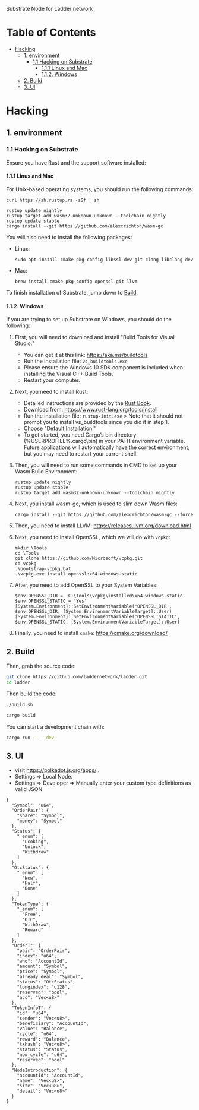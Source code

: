 Substrate Node for Ladder network

Table of Contents
=================

   * [Hacking](#hacking)
      * [1. environment](#1-environment)
         * [1.1 Hacking on Substrate](#11-hacking-on-substrate)
            * [1.1.1 Linux and Mac](#111-linux-and-mac)
            * [1.1.2. Windows](#112-windows)
      * [2. Build](#2-build)
      * [3. UI](#3-ui)

# Hacking

## 1. environment

### 1.1 Hacking on Substrate

Ensure you have Rust and the support software installed:

#### 1.1.1 Linux and Mac

For Unix-based operating systems, you should run the following commands:

```
curl https://sh.rustup.rs -sSf | sh

rustup update nightly
rustup target add wasm32-unknown-unknown --toolchain nightly
rustup update stable
cargo install --git https://github.com/alexcrichton/wasm-gc
```

You will also need to install the following packages:

- Linux:

  ```
  sudo apt install cmake pkg-config libssl-dev git clang libclang-dev
  ```

- Mac:

  ```
  brew install cmake pkg-config openssl git llvm
  ```

To finish installation of Substrate, jump down to [Build](#2-build).

#### 1.1.2. Windows

If you are trying to set up Substrate on Windows, you should do the following:

1. First, you will need to download and install "Build Tools for Visual Studio:"

   - You can get it at this link: <https://aka.ms/buildtools>
   - Run the installation file: `vs_buildtools.exe`
   - Please ensure the Windows 10 SDK component is included when installing the Visual C++ Build Tools.
   - Restart your computer.

2. Next, you need to install Rust:

   - Detailed instructions are provided by the [Rust Book](https://doc.rust-lang.org/book/ch01-01-installation.html#installing-rustup-on-windows).
   - Download from: <https://www.rust-lang.org/tools/install>
   - Run the installation file: `rustup-init.exe` > Note that it should not prompt you to install vs_buildtools since you did it in step 1.
   - Choose "Default Installation."
   - To get started, you need Cargo’s bin directory (%USERPROFILE%\.cargo\bin) in your PATH environment variable. Future applications will automatically have the correct environment, but you may need to restart your current shell.

3. Then, you will need to run some commands in CMD to set up your Wasm Build Environment:

   ```
   rustup update nightly
   rustup update stable
   rustup target add wasm32-unknown-unknown --toolchain nightly
   ```

4. Next, you install wasm-gc, which is used to slim down Wasm files:

   ```
   cargo install --git https://github.com/alexcrichton/wasm-gc --force
   ```

5. Then, you need to install LLVM: <https://releases.llvm.org/download.html>

6. Next, you need to install OpenSSL, which we will do with `vcpkg`:

   ```
   mkdir \Tools
   cd \Tools
   git clone https://github.com/Microsoft/vcpkg.git
   cd vcpkg
   .\bootstrap-vcpkg.bat
   .\vcpkg.exe install openssl:x64-windows-static
   ```

7. After, you need to add OpenSSL to your System Variables:

   ```
   $env:OPENSSL_DIR = 'C:\Tools\vcpkg\installed\x64-windows-static'
   $env:OPENSSL_STATIC = 'Yes'
   [System.Environment]::SetEnvironmentVariable('OPENSSL_DIR', $env:OPENSSL_DIR, [System.EnvironmentVariableTarget]::User)
   [System.Environment]::SetEnvironmentVariable('OPENSSL_STATIC', $env:OPENSSL_STATIC, [System.EnvironmentVariableTarget]::User)
   ```

8. Finally, you need to install `cmake`: <https://cmake.org/download/>

## 2. Build

Then, grab the source code:

```bash
git clone https://github.com/laddernetwork/ladder.git
cd ladder
```

Then build the code:

```bash
./build.sh

cargo build
```

You can start a development chain with:
```bash
cargo run -- --dev
```

## 3. UI
* visit https://polkadot.js.org/apps/ .
* Settings => Local Node.
* Settings => Developer => Manually enter your custom type definitions as valid JSON
```
{
  "Symbol": "u64",
  "OrderPair": {
    "share": "Symbol",
    "money": "Symbol"
  },
  "Status": {
    "_enum": [
      "Lcoking",
      "Unlock",
      "Withdraw"
    ]
  },
  "OtcStatus": {
    "_enum": [
      "New",
      "Half",
      "Done"
    ]
  },
  "TokenType": {
    "_enum": [
      "Free",
      "OTC",
      "WithDraw",
      "Reward"
    ]
  },
  "OrderT": {
    "pair": "OrderPair",
    "index": "u64",
    "who": "AccountId",
    "amount": "Symbol",
    "price": "Symbol",
    "already_deal": "Symbol",
    "status": "OtcStatus",
    "longindex": "u128",
    "reserved": "bool",
    "acc": "Vec<u8>"
  },
  "TokenInfoT": {
    "id": "u64",
    "sender": "Vec<u8>",
    "beneficiary": "AccountId",
    "value": "Balance",
    "cycle": "u64",
    "reward": "Balance",
    "txhash": "Vec<u8>",
    "status": "Status",
    "now_cycle": "u64",
    "reserved": "bool"
  },
  "NodeIntroduction": {
    "accountid": "AccountId",
    "name": "Vec<u8>",
    "site": "Vec<u8>",
    "detail": "Vec<u8>"
  }
}
```
